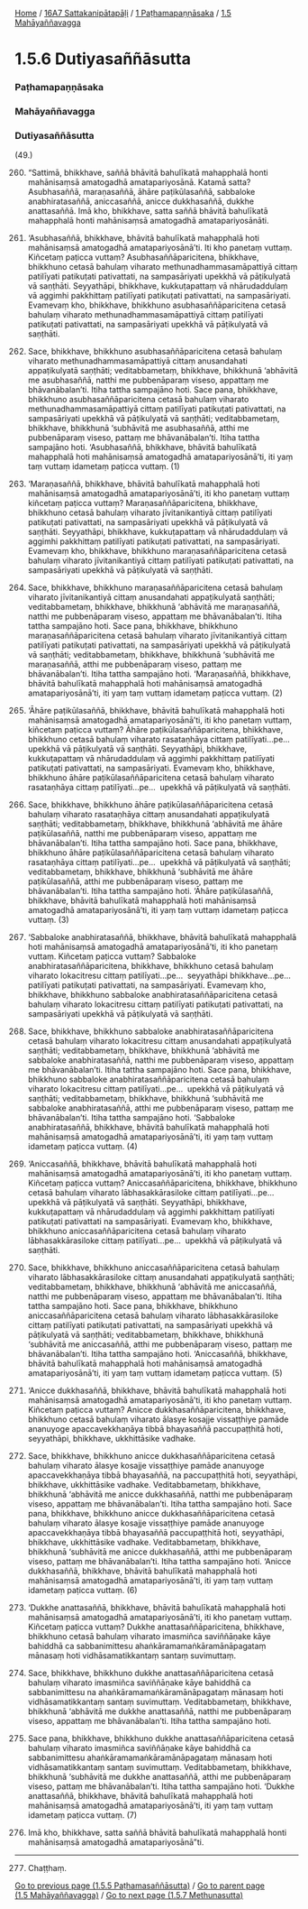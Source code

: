 
[Home](/) / [16A7 Sattakanipātapāḷi](/tipitaka/16A7.md) / [1 Paṭhamapaṇṇāsaka](/tipitaka/16A7/1.md) / [1.5 Mahāyaññavagga](/tipitaka/16A7/1/1.5.md)

# 1.5.6 Dutiyasaññāsutta

### Paṭhamapaṇṇāsaka

### Mahāyaññavagga

### Dutiyasaññāsutta

(49.)

260. “Sattimā, bhikkhave, saññā bhāvitā bahulīkatā mahapphalā honti mahānisaṃsā amatogadhā amatapariyosānā. Katamā satta? Asubhasaññā, maraṇasaññā, āhāre paṭikūlasaññā, sabbaloke anabhiratasaññā, aniccasaññā, anicce dukkhasaññā, dukkhe anattasaññā. Imā kho, bhikkhave, satta saññā bhāvitā bahulīkatā mahapphalā honti mahānisaṃsā amatogadhā amatapariyosānāti.

261. ‘Asubhasaññā, bhikkhave, bhāvitā bahulīkatā mahapphalā hoti mahānisaṃsā amatogadhā amatapariyosānā’ti. Iti kho panetaṃ vuttaṃ. Kiñcetaṃ paṭicca vuttaṃ? Asubhasaññāparicitena, bhikkhave, bhikkhuno cetasā bahulaṃ viharato methunadhammasamāpattiyā cittaṃ patilīyati patikuṭati pativattati, na sampasāriyati upekkhā vā pāṭikulyatā vā saṇṭhāti. Seyyathāpi, bhikkhave, kukkuṭapattaṃ vā nhārudaddulaṃ vā aggimhi pakkhittaṃ patilīyati patikuṭati pativattati, na sampasāriyati. Evamevaṃ kho, bhikkhave, bhikkhuno asubhasaññāparicitena cetasā bahulaṃ viharato methunadhammasamāpattiyā cittaṃ patilīyati patikuṭati pativattati, na sampasāriyati upekkhā vā pāṭikulyatā vā saṇṭhāti.

262. Sace, bhikkhave, bhikkhuno asubhasaññāparicitena cetasā bahulaṃ viharato methunadhammasamāpattiyā cittaṃ anusandahati appaṭikulyatā saṇṭhāti; veditabbametaṃ, bhikkhave, bhikkhunā ‘abhāvitā me asubhasaññā, natthi me pubbenāparaṃ viseso, appattaṃ me bhāvanābalan’ti. Itiha tattha sampajāno hoti. Sace pana, bhikkhave, bhikkhuno asubhasaññāparicitena cetasā bahulaṃ viharato methunadhammasamāpattiyā cittaṃ patilīyati patikuṭati pativattati, na sampasāriyati upekkhā vā pāṭikulyatā vā saṇṭhāti; veditabbametaṃ, bhikkhave, bhikkhunā ‘subhāvitā me asubhasaññā, atthi me pubbenāparaṃ viseso, pattaṃ me bhāvanābalan’ti. Itiha tattha sampajāno hoti. ‘Asubhasaññā, bhikkhave, bhāvitā bahulīkatā mahapphalā hoti mahānisaṃsā amatogadhā amatapariyosānā’ti, iti yaṃ taṃ vuttaṃ idametaṃ paṭicca vuttaṃ. (1)

263. ‘Maraṇasaññā, bhikkhave, bhāvitā bahulīkatā mahapphalā hoti mahānisaṃsā amatogadhā amatapariyosānā’ti, iti kho panetaṃ vuttaṃ kiñcetaṃ paṭicca vuttaṃ? Maraṇasaññāparicitena, bhikkhave, bhikkhuno cetasā bahulaṃ viharato jīvitanikantiyā cittaṃ patilīyati patikuṭati pativattati, na sampasāriyati upekkhā vā pāṭikulyatā vā saṇṭhāti. Seyyathāpi, bhikkhave, kukkuṭapattaṃ vā nhārudaddulaṃ vā aggimhi pakkhittaṃ patilīyati patikuṭati pativattati, na sampasāriyati. Evamevaṃ kho, bhikkhave, bhikkhuno maraṇasaññāparicitena cetasā bahulaṃ viharato jīvitanikantiyā cittaṃ patilīyati patikuṭati pativattati, na sampasāriyati upekkhā vā pāṭikulyatā vā saṇṭhāti.

264. Sace, bhikkhave, bhikkhuno maraṇasaññāparicitena cetasā bahulaṃ viharato jīvitanikantiyā cittaṃ anusandahati appaṭikulyatā saṇṭhāti; veditabbametaṃ, bhikkhave, bhikkhunā ‘abhāvitā me maraṇasaññā, natthi me pubbenāparaṃ viseso, appattaṃ me bhāvanābalan’ti. Itiha tattha sampajāno hoti. Sace pana, bhikkhave, bhikkhuno maraṇasaññāparicitena cetasā bahulaṃ viharato jīvitanikantiyā cittaṃ patilīyati patikuṭati pativattati, na sampasāriyati upekkhā vā pāṭikulyatā vā saṇṭhāti; veditabbametaṃ, bhikkhave, bhikkhunā ‘subhāvitā me maraṇasaññā, atthi me pubbenāparaṃ viseso, pattaṃ me bhāvanābalan’ti. Itiha tattha sampajāno hoti. ‘Maraṇasaññā, bhikkhave, bhāvitā bahulīkatā mahapphalā hoti mahānisaṃsā amatogadhā amatapariyosānā’ti, iti yaṃ taṃ vuttaṃ idametaṃ paṭicca vuttaṃ. (2)

265. ‘Āhāre paṭikūlasaññā, bhikkhave, bhāvitā bahulīkatā mahapphalā hoti mahānisaṃsā amatogadhā amatapariyosānā’ti, iti kho panetaṃ vuttaṃ, kiñcetaṃ paṭicca vuttaṃ? Āhāre paṭikūlasaññāparicitena, bhikkhave, bhikkhuno cetasā bahulaṃ viharato rasataṇhāya cittaṃ patilīyati…pe…  upekkhā vā pāṭikulyatā vā saṇṭhāti. Seyyathāpi, bhikkhave, kukkuṭapattaṃ vā nhārudaddulaṃ vā aggimhi pakkhittaṃ patilīyati patikuṭati pativattati, na sampasāriyati. Evamevaṃ kho, bhikkhave, bhikkhuno āhāre paṭikūlasaññāparicitena cetasā bahulaṃ viharato rasataṇhāya cittaṃ patilīyati…pe…  upekkhā vā pāṭikulyatā vā saṇṭhāti.

266. Sace, bhikkhave, bhikkhuno āhāre paṭikūlasaññāparicitena cetasā bahulaṃ viharato rasataṇhāya cittaṃ anusandahati appaṭikulyatā saṇṭhāti; veditabbametaṃ, bhikkhave, bhikkhunā ‘abhāvitā me āhāre paṭikūlasaññā, natthi me pubbenāparaṃ viseso, appattaṃ me bhāvanābalan’ti. Itiha tattha sampajāno hoti. Sace pana, bhikkhave, bhikkhuno āhāre paṭikūlasaññāparicitena cetasā bahulaṃ viharato rasataṇhāya cittaṃ patilīyati…pe…  upekkhā vā pāṭikulyatā vā saṇṭhāti; veditabbametaṃ, bhikkhave, bhikkhunā ‘subhāvitā me āhāre paṭikūlasaññā, atthi me pubbenāparaṃ viseso, pattaṃ me bhāvanābalan’ti. Itiha tattha sampajāno hoti. ‘Āhāre paṭikūlasaññā, bhikkhave, bhāvitā bahulīkatā mahapphalā hoti mahānisaṃsā amatogadhā amatapariyosānā’ti, iti yaṃ taṃ vuttaṃ idametaṃ paṭicca vuttaṃ. (3)

267. ‘Sabbaloke anabhiratasaññā, bhikkhave, bhāvitā bahulīkatā mahapphalā hoti mahānisaṃsā amatogadhā amatapariyosānā’ti, iti kho panetaṃ vuttaṃ. Kiñcetaṃ paṭicca vuttaṃ? Sabbaloke anabhiratasaññāparicitena, bhikkhave, bhikkhuno cetasā bahulaṃ viharato lokacitresu cittaṃ patilīyati…pe…  seyyathāpi bhikkhave…pe…  patilīyati patikuṭati pativattati, na sampasāriyati. Evamevaṃ kho, bhikkhave, bhikkhuno sabbaloke anabhiratasaññāparicitena cetasā bahulaṃ viharato lokacitresu cittaṃ patilīyati patikuṭati pativattati, na sampasāriyati upekkhā vā pāṭikulyatā vā saṇṭhāti.

268. Sace, bhikkhave, bhikkhuno sabbaloke anabhiratasaññāparicitena cetasā bahulaṃ viharato lokacitresu cittaṃ anusandahati appaṭikulyatā saṇṭhāti; veditabbametaṃ, bhikkhave, bhikkhunā ‘abhāvitā me sabbaloke anabhiratasaññā, natthi me pubbenāparaṃ viseso, appattaṃ me bhāvanābalan’ti. Itiha tattha sampajāno hoti. Sace pana, bhikkhave, bhikkhuno sabbaloke anabhiratasaññāparicitena cetasā bahulaṃ viharato lokacitresu cittaṃ patilīyati…pe…  upekkhā vā pāṭikulyatā vā saṇṭhāti; veditabbametaṃ, bhikkhave, bhikkhunā ‘subhāvitā me sabbaloke anabhiratasaññā, atthi me pubbenāparaṃ viseso, pattaṃ me bhāvanābalan’ti. Itiha tattha sampajāno hoti. ‘Sabbaloke anabhiratasaññā, bhikkhave, bhāvitā bahulīkatā mahapphalā hoti mahānisaṃsā amatogadhā amatapariyosānā’ti, iti yaṃ taṃ vuttaṃ idametaṃ paṭicca vuttaṃ. (4)

269. ‘Aniccasaññā, bhikkhave, bhāvitā bahulīkatā mahapphalā hoti mahānisaṃsā amatogadhā amatapariyosānā’ti, iti kho panetaṃ vuttaṃ. Kiñcetaṃ paṭicca vuttaṃ? Aniccasaññāparicitena, bhikkhave, bhikkhuno cetasā bahulaṃ viharato lābhasakkārasiloke cittaṃ patilīyati…pe…  upekkhā vā pāṭikulyatā vā saṇṭhāti. Seyyathāpi, bhikkhave, kukkuṭapattaṃ vā nhārudaddulaṃ vā aggimhi pakkhittaṃ patilīyati patikuṭati pativattati na sampasāriyati. Evamevaṃ kho, bhikkhave, bhikkhuno aniccasaññāparicitena cetasā bahulaṃ viharato lābhasakkārasiloke cittaṃ patilīyati…pe…  upekkhā vā pāṭikulyatā vā saṇṭhāti.

270. Sace, bhikkhave, bhikkhuno aniccasaññāparicitena cetasā bahulaṃ viharato lābhasakkārasiloke cittaṃ anusandahati appaṭikulyatā saṇṭhāti; veditabbametaṃ, bhikkhave, bhikkhunā ‘abhāvitā me aniccasaññā, natthi me pubbenāparaṃ viseso, appattaṃ me bhāvanābalan’ti. Itiha tattha sampajāno hoti. Sace pana, bhikkhave, bhikkhuno aniccasaññāparicitena cetasā bahulaṃ viharato lābhasakkārasiloke cittaṃ patilīyati patikuṭati pativattati, na sampasāriyati upekkhā vā pāṭikulyatā vā saṇṭhāti; veditabbametaṃ, bhikkhave, bhikkhunā ‘subhāvitā me aniccasaññā, atthi me pubbenāparaṃ viseso, pattaṃ me bhāvanābalan’ti. Itiha tattha sampajāno hoti. ‘Aniccasaññā, bhikkhave, bhāvitā bahulīkatā mahapphalā hoti mahānisaṃsā amatogadhā amatapariyosānā’ti, iti yaṃ taṃ vuttaṃ idametaṃ paṭicca vuttaṃ. (5)

271. ‘Anicce dukkhasaññā, bhikkhave, bhāvitā bahulīkatā mahapphalā hoti mahānisaṃsā amatogadhā amatapariyosānā’ti, iti kho panetaṃ vuttaṃ. Kiñcetaṃ paṭicca vuttaṃ? Anicce dukkhasaññāparicitena, bhikkhave, bhikkhuno cetasā bahulaṃ viharato ālasye kosajje vissaṭṭhiye pamāde ananuyoge apaccavekkhaṇāya tibbā bhayasaññā paccupaṭṭhitā hoti, seyyathāpi, bhikkhave, ukkhittāsike vadhake.

272. Sace, bhikkhave, bhikkhuno anicce dukkhasaññāparicitena cetasā bahulaṃ viharato ālasye kosajje vissaṭṭhiye pamāde ananuyoge apaccavekkhaṇāya tibbā bhayasaññā, na paccupaṭṭhitā hoti, seyyathāpi, bhikkhave, ukkhittāsike vadhake. Veditabbametaṃ, bhikkhave, bhikkhunā ‘abhāvitā me anicce dukkhasaññā, natthi me pubbenāparaṃ viseso, appattaṃ me bhāvanābalan’ti. Itiha tattha sampajāno hoti. Sace pana, bhikkhave, bhikkhuno anicce dukkhasaññāparicitena cetasā bahulaṃ viharato ālasye kosajje vissaṭṭhiye pamāde ananuyoge apaccavekkhaṇāya tibbā bhayasaññā paccupaṭṭhitā hoti, seyyathāpi, bhikkhave, ukkhittāsike vadhake. Veditabbametaṃ, bhikkhave, bhikkhunā ‘subhāvitā me anicce dukkhasaññā, atthi me pubbenāparaṃ viseso, pattaṃ me bhāvanābalan’ti. Itiha tattha sampajāno hoti. ‘Anicce dukkhasaññā, bhikkhave, bhāvitā bahulīkatā mahapphalā hoti mahānisaṃsā amatogadhā amatapariyosānā’ti, iti yaṃ taṃ vuttaṃ idametaṃ paṭicca vuttaṃ. (6)

273. ‘Dukkhe anattasaññā, bhikkhave, bhāvitā bahulīkatā mahapphalā hoti mahānisaṃsā amatogadhā amatapariyosānā’ti, iti kho panetaṃ vuttaṃ. Kiñcetaṃ paṭicca vuttaṃ? Dukkhe anattasaññāparicitena, bhikkhave, bhikkhuno cetasā bahulaṃ viharato imasmiñca saviññāṇake kāye bahiddhā ca sabbanimittesu ahaṅkāramamaṅkāramānāpagataṃ mānasaṃ hoti vidhāsamatikkantaṃ santaṃ suvimuttaṃ.

274. Sace, bhikkhave, bhikkhuno dukkhe anattasaññāparicitena cetasā bahulaṃ viharato imasmiñca saviññāṇake kāye bahiddhā ca sabbanimittesu na ahaṅkāramamaṅkāramānāpagataṃ mānasaṃ hoti vidhāsamatikkantaṃ santaṃ suvimuttaṃ. Veditabbametaṃ, bhikkhave, bhikkhunā ‘abhāvitā me dukkhe anattasaññā, natthi me pubbenāparaṃ viseso, appattaṃ me bhāvanābalan’ti. Itiha tattha sampajāno hoti.

275. Sace pana, bhikkhave, bhikkhuno dukkhe anattasaññāparicitena cetasā bahulaṃ viharato imasmiñca saviññāṇake kāye bahiddhā ca sabbanimittesu ahaṅkāramamaṅkāramānāpagataṃ mānasaṃ hoti vidhāsamatikkantaṃ santaṃ suvimuttaṃ. Veditabbametaṃ, bhikkhave, bhikkhunā ‘subhāvitā me dukkhe anattasaññā, atthi me pubbenāparaṃ viseso, pattaṃ me bhāvanābalan’ti. Itiha tattha sampajāno hoti. ‘Dukkhe anattasaññā, bhikkhave, bhāvitā bahulīkatā mahapphalā hoti mahānisaṃsā amatogadhā amatapariyosānā’ti, iti yaṃ taṃ vuttaṃ idametaṃ paṭicca vuttaṃ. (7)

276. Imā kho, bhikkhave, satta saññā bhāvitā bahulīkatā mahapphalā honti mahānisaṃsā amatogadhā amatapariyosānā”ti.

---

277. Chaṭṭhaṃ.



[Go to previous page (1.5.5 Paṭhamasaññāsutta)](/tipitaka/16A7/1/1.5/1.5.5.md) / [Go to parent page (1.5 Mahāyaññavagga)](/tipitaka/16A7/1/1.5.md) / [Go to next page (1.5.7 Methunasutta)](/tipitaka/16A7/1/1.5/1.5.7.md)


